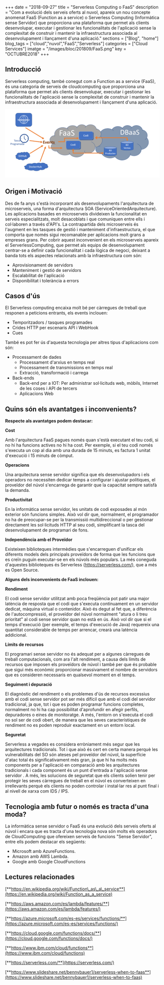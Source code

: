 +++
date        = "2018-09-27"
title       = "Serverless Computing o FaaS"
description = "Com a evolució dels serveis oferts al nuvol, apareix un nou concepte anomenat FaaS (Function as a service) o Serverless Computing (Informàtica sense Servidor) que proporciona una plataforma que permet als clients desenvolupar, executar i gestionar les funcionalitats de l'aplicació sense la complexitat de construir i mantenir la infraestructura associada al desenvolupament i llançament d'una aplicació."
sections    = ["Blog", "home"]
blog_tags   = ["cloud","nuvol","FaaS","Serverless"]
categories  = ["Cloud Services"]
imatge      = "/images/bloc/201809/FaaS.png"
key         = "OCTUBRE2018"
+++

## Introducció

Serverless computing, també conegut com a Function as a service (FaaS), és una categoria de serveis de cloudcomputing que proporciona una plataforma que permet als clients desenvolupar, executar i gestionar les funcionalitats de l&#39;aplicació sense la complexitat de construir i mantenir la infraestructura associada al desenvolupament i llançament d&#39;una aplicació.

![FaaS logo](/images/bloc/201809/FaaS.png)

## Origen i Motivació

Des de fa anys s&#39;està incorporant als desenvolupaments l&#39;arquitectura de microserveis, una forma d&#39;arquitectura SOA (ServiceOrientedArquitecture). Les aplicacions basades en microserveis divideixen la funcionalitat en serveis especialitzats, molt desacoblats i que comuniquen entre ells i col·laboren a través d&#39;API&#39;s.
La contrapartida dels microserveis és l&#39;augment en les tasques de gestió i manteniment d&#39;infraestructura, el que comporta que només sigui recomanable per aplicacions molt grans a empreses grans.
Per cobrir aquest inconvenient en els microserveis apareix el ServerlessComputing, que permet als equips de desenvolupament centrar-se a definir cada funcionalitat i cada lògica de negoci, deixant a banda tots els aspectes relacionats amb la infraestructura com són:

- Aprovisionament de servidors
- Manteniment i gestió de servidors
- Escalabilitat de l&#39;aplicació
- Disponibilitat i tolerància a errors

## Casos d&#39;ús

El Serverless computing encaixa molt bé per càrregues de treball que responen a peticions entrants, els events inclouen:

- Temporitzadors / tasques programades
- Crides HTTP per escenaris API i WebHook
- Cues

També es pot fer ús d&#39;aquesta tecnologia per altres tipus d&#39;aplicacions com són:

- Processament de dades
  - Processament d&#39;arxius en temps real
  - Processament de transmissions en temps real
  - Extracció, transformació i carrega
- Back-ends
  - Back-end per a IOT: Per administrar sol·licituds web, mòbils, Internet de les coses i API de tercers
  - Aplicacions Web

## Quins són els avantatges i inconvenients?

**Respecte als avantatges podem destacar:**

**Cost**

Amb l&#39;arquitectura FaaS pagues només quan s&#39;està executant el teu codi, si no hi ha funcions actives no hi ha cost. Per exemple, si el teu codi només s&#39;executa un cop al dia amb una durada de 15 minuts, es factura 1 unitat d&#39;execució i 15 minuts de còmput.

**Operacions**

Una arquitectura sense servidor significa que els desenvolupadors i els operadors no necessiten dedicar temps a configurar i ajustar polítiques, el proveïdor del núvol s&#39;encarrega de garantir que la capacitat sempre satisfà la demanda.

**Productivitat**

En la informàtica sense servidor, les unitats de codi exposades al món exterior són funcions simples. Això vol dir que, normalment, el programador no ha de preocupar-se per la transmissió multidireccional o per gestionar directament les sol·licituds HTTP al seu codi, simplificant la tasca del desenvolupament de programari de fons.

**Independència amb el Proveïdor**

Existeixen biblioteques intermèdies que s&#39;encarreguen d&#39;unificar els diferents models dels principals proveïdors de forma que les funcions que es creïn puguin executar-se en els núvols més populars. La més coneguda d&#39;aquestes biblioteques és Serverless (https://serverless.com/), que a més es Open Source.

**Alguns dels inconvenients de FaaS inclouen:**

**Rendiment**

El codi sense servidor utilitzat amb poca freqüència pot patir una major latència de resposta que el codi que s&#39;executa contínuament en un servidor dedicat, màquina virtual o contenidor. Això és degut al fet que, a diferència de l&#39;autocompressió, el proveïdor del núvol normalment &quot;atura o li treu prioritat&quot; al codi sense servidor quan no està en ús. Això vol dir que si el temps d&#39;execució (per exemple, el temps d&#39;execució de Java) requereix una quantitat considerable de temps per arrencar, crearà una latència addicional.

**Límits de recursos**

El programari sense servidor no és adequat per a algunes càrregues de treball computacionals, com ara l&#39;alt rendiment, a causa dels límits de recursos que imposen els proveïdors de núvol i també per que és probable que sigui més econòmic proporcionar massivament el nombre de servidors que es consideren necessaris en qualsevol moment en el temps.

**Seguiment i depuració**

El diagnòstic del rendiment o els problemes d&#39;ús de recursos excessius amb el codi sense servidor pot ser més difícil que amb el codi del servidor tradicional, ja que, tot i que es poden programar funcions completes, normalment no hi ha cap possibilitat d&#39;aprofundir en afegir perfils, depuradores o eines de monitoratge. A més, l&#39;entorn on s&#39;executa el codi no sol ser de codi obert, de manera que les seves característiques de rendiment no es poden reproduir exactament en un entorn local.

**Seguretat**

Serverless a vegades es considera erròniament més segur que les arquitectures tradicionals. Tot i que això és cert en certa manera perquè les vulnerabilitats del SO són ateses pel proveïdor del núvol, la superfície d&#39;atac total és significativament més gran, ja que hi ha molts més components per a l&#39;aplicació en comparació amb les arquitectures tradicionals i cada component és un punt d&#39;entrada a l&#39;aplicació sense servidor . A més, les solucions de seguretat que els clients solien tenir per protegir les seves càrregues de treball en el núvol es converteixen en irrellevants perquè els clients no poden controlar i instal·lar res al punt final i al nivell de xarxa com IDS / IPS.

## Tecnologia amb futur o només es tracta d&#39;una moda?

La informàtica sense servidor o FaaS és una evolució dels serveis oferts al núvol i encara que es tracta d&#39;una tecnologia nova són molts els operadors de CloudComputing que ofereixen serveis de funcions &quot;Sense Servidor&quot;, entre ells podem destacar els següents:

- Microsoft amb AzureFunctions.
- Amazon amb AWS Lambda.
- Google amb Google CloudFunctions

## Lectures relacionades

[**https://en.wikipedia.org/wiki/Function\_as\_a\_service**](https://en.wikipedia.org/wiki/Function_as_a_service)

[**https://aws.amazon.com/es/lambda/features/**](https://aws.amazon.com/es/lambda/features/)

[**https://azure.microsoft.com/es-es/services/functions/**](https://azure.microsoft.com/es-es/services/functions/)

[**https://cloud.google.com/functions/docs/**](https://cloud.google.com/functions/docs/)

[**https://www.ibm.com/cloud/functions**](https://www.ibm.com/cloud/functions)

[**https://serverless.com/**](https://serverless.com/)

[**https://www.slideshare.net/bennybauer1/serverless-when-to-faas**](https://www.slideshare.net/bennybauer1/serverless-when-to-faas)

